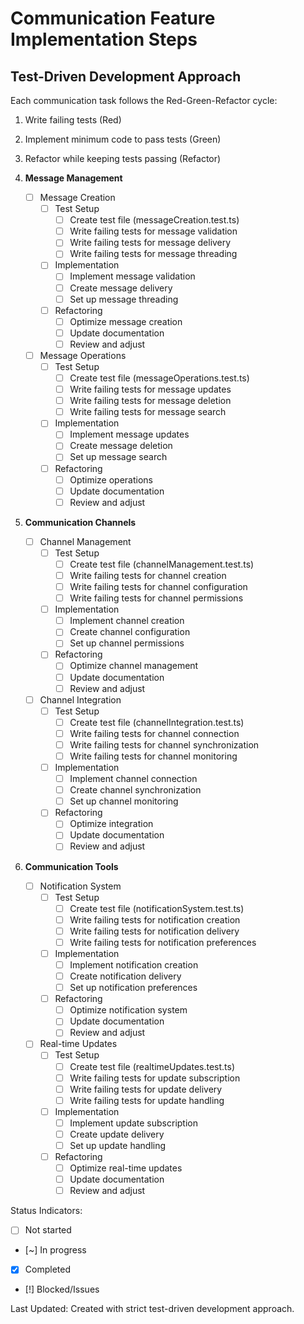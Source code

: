 # Communication Feature Implementation Steps

## Test-Driven Development Approach
Each communication task follows the Red-Green-Refactor cycle:
1. Write failing tests (Red)
2. Implement minimum code to pass tests (Green)
3. Refactor while keeping tests passing (Refactor)

1. **Message Management**
   - [ ] Message Creation
     - [ ] Test Setup
       - [ ] Create test file (messageCreation.test.ts)
       - [ ] Write failing tests for message validation
       - [ ] Write failing tests for message delivery
       - [ ] Write failing tests for message threading
     - [ ] Implementation
       - [ ] Implement message validation
       - [ ] Create message delivery
       - [ ] Set up message threading
     - [ ] Refactoring
       - [ ] Optimize message creation
       - [ ] Update documentation
       - [ ] Review and adjust

   - [ ] Message Operations
     - [ ] Test Setup
       - [ ] Create test file (messageOperations.test.ts)
       - [ ] Write failing tests for message updates
       - [ ] Write failing tests for message deletion
       - [ ] Write failing tests for message search
     - [ ] Implementation
       - [ ] Implement message updates
       - [ ] Create message deletion
       - [ ] Set up message search
     - [ ] Refactoring
       - [ ] Optimize operations
       - [ ] Update documentation
       - [ ] Review and adjust

2. **Communication Channels**
   - [ ] Channel Management
     - [ ] Test Setup
       - [ ] Create test file (channelManagement.test.ts)
       - [ ] Write failing tests for channel creation
       - [ ] Write failing tests for channel configuration
       - [ ] Write failing tests for channel permissions
     - [ ] Implementation
       - [ ] Implement channel creation
       - [ ] Create channel configuration
       - [ ] Set up channel permissions
     - [ ] Refactoring
       - [ ] Optimize channel management
       - [ ] Update documentation
       - [ ] Review and adjust

   - [ ] Channel Integration
     - [ ] Test Setup
       - [ ] Create test file (channelIntegration.test.ts)
       - [ ] Write failing tests for channel connection
       - [ ] Write failing tests for channel synchronization
       - [ ] Write failing tests for channel monitoring
     - [ ] Implementation
       - [ ] Implement channel connection
       - [ ] Create channel synchronization
       - [ ] Set up channel monitoring
     - [ ] Refactoring
       - [ ] Optimize integration
       - [ ] Update documentation
       - [ ] Review and adjust

3. **Communication Tools**
   - [ ] Notification System
     - [ ] Test Setup
       - [ ] Create test file (notificationSystem.test.ts)
       - [ ] Write failing tests for notification creation
       - [ ] Write failing tests for notification delivery
       - [ ] Write failing tests for notification preferences
     - [ ] Implementation
       - [ ] Implement notification creation
       - [ ] Create notification delivery
       - [ ] Set up notification preferences
     - [ ] Refactoring
       - [ ] Optimize notification system
       - [ ] Update documentation
       - [ ] Review and adjust

   - [ ] Real-time Updates
     - [ ] Test Setup
       - [ ] Create test file (realtimeUpdates.test.ts)
       - [ ] Write failing tests for update subscription
       - [ ] Write failing tests for update delivery
       - [ ] Write failing tests for update handling
     - [ ] Implementation
       - [ ] Implement update subscription
       - [ ] Create update delivery
       - [ ] Set up update handling
     - [ ] Refactoring
       - [ ] Optimize real-time updates
       - [ ] Update documentation
       - [ ] Review and adjust

Status Indicators:
- [ ] Not started
- [~] In progress
- [x] Completed
- [!] Blocked/Issues

Last Updated: Created with strict test-driven development approach. 